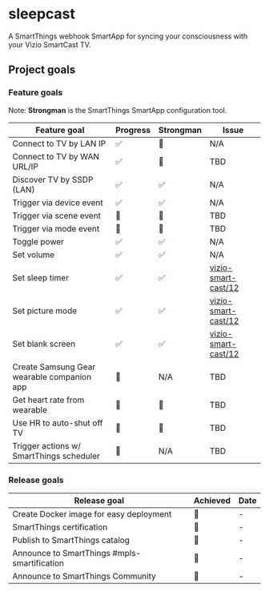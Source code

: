 # sleepcast

A SmartThings webhook SmartApp for syncing your consciousness with your Vizio SmartCast TV.

## Project goals

### Feature goals

Note: **Strongman** is the SmartThings SmartApp configuration tool.

| Feature goal                               | Progress | Strongman | Issue                                                       |
| ------------------------------------------ | -------- | --------- | ----------------------------------------------------------- |
| Connect to TV by LAN IP                    | ✅       | 🚫        | N/A                                                         |
| Connect to TV by WAN URL/IP                | ✅       | 🚫        | TBD                                                         |
| Discover TV by SSDP (LAN)                  | ✅       | ✅        | N/A                                                         |
| Trigger via device event                   | ✅       | ✅        | N/A                                                         |
| Trigger via scene event                    | 🚫       | 🚫        | TBD                                                         |
| Trigger via mode event                     | 🚫       | 🚫        | TBD                                                         |
| Toggle power                               | ✅       | ✅        | N/A                                                         |
| Set volume                                 | ✅       | ✅        | N/A                                                         |
| Set sleep timer                            | ✅       | ✅        | [vizio-smart-cast/12](/heathbar/vizio-smart-cast/issues/12) |
| Set picture mode                           | ✅       | ✅        | [vizio-smart-cast/12](/heathbar/vizio-smart-cast/issues/12) |
| Set blank screen                           | ✅       | ✅        | [vizio-smart-cast/12](/heathbar/vizio-smart-cast/issues/12) |
| Create Samsung Gear wearable companion app | 🚫       | N/A       | TBD                                                         |
| Get heart rate from wearable               | 🚫       | 🚫        | TBD                                                         |
| Use HR to auto-shut off TV                 | 🚫       | 🚫        | TBD                                                         |
| Trigger actions w/ SmartThings scheduler   | 🚫       | N/A       | TBD                                                         |

### Release goals

| Release goal                                 | Achieved | Date |
| -------------------------------------------- | -------- | ---- |
| Create Docker image for easy deployment      | 🚫       | -    |
| SmartThings certification                    | 🚫       | -    |
| Publish to SmartThings catalog               | 🚫       | -    |
| Announce to SmartThings #mpls-smartification | 🚫       | -    |
| Announce to SmartThings Community            | 🚫       | -    |
